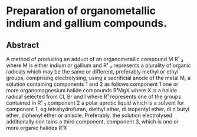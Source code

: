 # Preparation of organometallic indium and gallium compounds.

## Abstract
A method of producing an adduct of an organometallic compound M R¹ ₃ where M is either indium or gallium and R¹ ₃ represents a plurality of organic radicals which may be the same or different, preferably methyl or ethyl groups, comprising electrolysing, using a sacrificial anode of the metal M, a solution containing components 1 and 2 as follows component 1 one or more organomagnesium halide compounds R¹MgX where X is a halide radical selected from Cl, Br and I where R¹ represents one of the groups contained in R¹ ₃ component 2 a polar aprotic liquid which is a solvent for component 1, eg tetrahydrofuran, diethyl ether, di isopentyl ether, di n butyl ether, diphenyl ether or anisole. Preferably, the solution electrolysed additionally con tains a third component, component 3, which is one or more organic halides R¹X